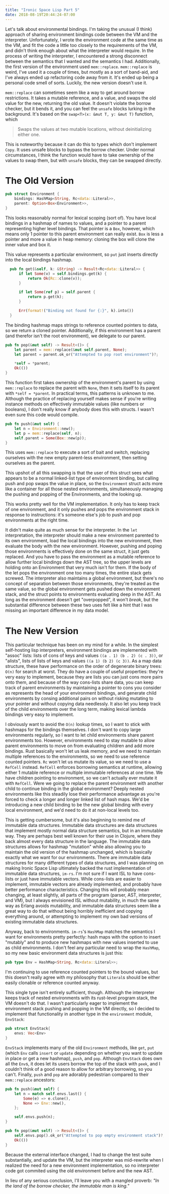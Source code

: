 ```yaml
---
title: "Ironic Space Lisp Part 5"
date: 2018-08-19T20:44:24-07:00
---
```


Let's talk about environmental bindings. I'm taking the unusual (I think)
approach of sharing environment bindings code between the VM and the interpreter.
Unfortunately, I wrote the environment code at the same time as the VM, and
fit the code a little too closely to the requirements of the VM, and didn't
think enough about what the interpreter would require. In the process of writing
the interpreter, I encountered a strong disconnect between the semantics that I
wanted and the semantics I had. Additionally, the first version of the
environment used `mem::replace`. `mem::replace` is weird, I've used it a couple
of times, but mostly as a sort of band-aid, and I've always ended up refactoring
code away from it. It's ended up being a personal code smell of sorts. Luckily,
the new version doesn't use it.

`mem::replace` can sometimes seem like a way to get around borrow restrictions.
It takes a mutable reference, and a value, and swaps the old value for the new,
returning the old value. It doesn't violate the borrow checker, but it bends it,
and you can feel the `unsafe` blocks lurking in the background. It's based on
the `swap<T>(x: &mut T, y: &mut T)` function, which 

> Swaps the values at two mutable locations, without deinitializing either one.

This is noteworthy because it can do this to types which don't implement `Copy`.
It uses unsafe blocks to bypass the borrow checker. Under normal circumstances,
I think the function would have to take ownership of the values to swap them,
but with `unsafe` blocks, they can be swapped directly.


# The Old Version

```rust
pub struct Environment {
    bindings: HashMap<String, Rc<data::Literal>>,
    parent: Option<Box<Environment>>,
}
```

This looks reasonably normal for lexical scoping (sort of). You have local
bindings in a hashmap of names to values, and a pointer to a parent representing
higher level bindings. That pointer is a `Box`, however, which means only 1
pointer to this parent environment can really exist. `Box` is less a pointer and
more a value in heap memory: cloning the box will clone the inner value and box it.

This value represents a particular environment, so `put` just inserts directly
into the local bindings hashmap.

```rust
  pub fn get(&self, k: &String) -> Result<Rc<data::Literal>> {
      if let Some(v) = self.bindings.get(k) {
          return Ok(Rc::clone(v));
      }

      if let Some(ref p) = self.parent {
          return p.get(k);
      }

      Err(format!("Binding not found for {:}", k).into())
  }

```

The binding hashmap maps strings to reference counted pointers to data, so we
return a cloned pointer. Additionally, if this environment has a parent (and
therefor isn't the root environment), we delegate to our parent.


```rust
pub fn pop(&mut self) -> Result<()> {
    let parent = mem::replace(&mut self.parent, None);
    let parent = parent.ok_or("Attempted to pop root environment")?;

    *self = *parent;
    Ok(())
}
```

This function first takes ownership of the environment's parent by using
`mem::replace` to replace the parent with `None`, then it sets itself to its
parent with `*self = *parent`. In practical terms, this patterns is unknown to
me. Although the practice of replacing yourself makes sense if you're writing
instance methods on effectively immutable values (like numbers or booleans), I
don't really know if anybody does this with structs. I wasn't even sure this
code would compile.

```rust
pub fn push(&mut self) {
    let n = Environment::new();
    let p = mem::replace(self, n);
    self.parent = Some(Box::new(p));
}
```

This uses `mem::replace` to execute a sort of bait and switch, replacing
ourselves with the new empty parent-less environment, then setting ourselves as
the parent.

This upshot of all this swapping is that the user of this struct sees what
appears to be a normal linked-list type of environment binding, but calling push
and pop swaps the value in place, so the `Environment` struct acts more like a
container for all those nested environments, simultaneously managing the pushing
and popping of the Environments, and the looking up.

This works pretty well for the VM implementation. It only has to keep track of
one environment, and it only pushes and pops the environment stack in response
to instructions: it's someone else's job to push and pop environments at the
right time.

It didn't make quite as much sense for the interpreter. In the `let`
interpretation, the interpreter should make a new environment parented to its
own environment, load the local bindings into the new environment, then evaluate
the body with the new environment. However, pushing and poping those
environments is effectively done on the same struct, it just gets replaced. And
you have to pass the environment as a mutable reference to allow further local
bindings down the AST tree, so the upper levels are holding onto an Environment
that very much isn't for them. If the body of the let pops the environment one
too many times, the entire stack gets screwed. The interpreter also maintains a
global environment, but there's no concept of separation between those
environments, they're treated as the same value, so the global environment gets pushed
down the environment stack, and the struct points to environments evaluating
deep in the AST. As long as the environment doesn't get "overpopped", it won't
_break_, but the substantial difference between these two uses felt like a hint
that I was missing an important difference in my data model.

# The New Version

This particular technique has been on my mind for a while. In the simplest
self-hosting lisp interpreters, environment bindings are implemented with
"assoc" lists: lists of cons of keys and values `((a . 1) (b . 2) (c . 3))`,
or "alists", lists of lists of keys and values `((a 1) (b 2) (c 3))`. As a map
data structure, these have performance on the order of degenerate binary trees:
`O(n)` for search at worst. They do have a couple of useful properties: they're
very easy to implement, because they are lists you can just cons more pairs onto
them, and because of the way cons-lists share data, you can keep track of parent
environments by maintaining a pointer to cons you consider as represents the
head of your environment bindings, and generate child environments by consing
additional pairs on without risking mutating to your pointer and without copying
data needlessly. It also let you keep track of the child environments over the
long term, making lexical lambda bindings very easy to implement.

I obviously want to avoid the `O(n)` lookup times, so I want to stick with
hashmaps for the bindings themselves. I don't want to copy large environments
regularly, so I want to let child environments share parent environments too.
However, environments need to stay mutable to allow parent environments to move
on from evaluating children and add more bindings. Rust basically won't let us
leak memory, and we need to maintain multiple references to the environments, so
we need to use reference counted pointers. `Rc` won't let us mutate its value,
so we need to use a `RefCell` instead. `RefCell` enforces borrowing semantics at
runtime, allowing either 1 mutable reference or multiple immutable references at
one time. We have children pointing to environment, so we can't actually ever
mutate it with `RefCell`. Were we going to replace the parent environment with
another child to continue binding in the global environment? Deeply nested
environments like this steadily lose their performance advantage as you're
forced to check a longer and longer linked list of hash maps. We'd be
introducing a new child binding to be the new global binding with every local
environment, and we'd need to do it at non-local levels too.

This is getting cumbersome, but it's also beginning to remind me of immutable
data structures. Immutable data structures are data structures that implement
mostly normal data structure semantics, but in an immutable way. They are
perhaps best well known for their use in Clojure, where they back almost every
data structure in the language. The immutable data structures allows for hashmap
"mutation" while also allowing you to maintain the old version of the hashmap
unchanged, which is basically exactly what we want for our environments.
There are immutable data structures for many different types of data structures,
and I was planning on making Ironic Space Lisp ultimately backed the rust
implementation of immutable data structures, `im-rs`. I'm not sure if I want ISL
to have cons-lists or just have immutable vectors. While cons-lists are easier
to implement, immutable vectors are already implemented, and probably have
better performance characteristics. Changing this will probably mean changing,
at least slightly, all parts of the program (parser, AST, interpreter, and VM),
but I always envisioned ISL without mutability, in much the same way as Erlang
avoids mutability, and immutable data structures seem like a great way to do that
without being horribly inefficient and copying everything around, or attempting
to implement my own bad versions of existing immutable data structures.

Anyway, back to environments. `im-rs`'s `HashMap` matches the semantics I want
for environments pretty perfectly: hash maps with the option to insert "mutably"
and to produce new hashmaps with new values inserted to use as child
environments. I don't feel any particular need to wrap the `HashMap`, so my new
basic environment data structures is just this:

```rust
pub type Env = HashMap<String, Rc<data::Literal>>;
```

I'm continuing to use reference counted pointers to the bound values, but this
doesn't really agree with my philosophy that `Literal`s should be either easily
clonable or reference counted anyway.

This single type isn't entirely sufficient, though. Although the interpreter
keeps track of nested environments with its rust-level program stack, the VM
doesn't do that. I wasn't particularly eager to implement the environment stack
pushing and popping in the VM directly, so I decided to implement that
functionality in another type in the `environment` module, `EnvStack`:

```rust
pub struct EnvStack{
    envs: Vec<Env>
}
```

`EnvStack` implements many of the old `Environment` methods, like `get`, `put`
(which `Env` calls `insert` or `update` depending on whether you want to update
in place or get a new hashmap), `push`, and `pop`. Although `EnvStack` does own
all the `Env`s, it does let its users borrow the top of the stack with `peek`,
and I couldn't think of a good reason to allow for arbitrary borrowing, so you
can't. Finally, `push` and `pop` are adorably pedestrian compared to their
`mem::replace` ancestors:

```rust
pub fn push(&mut self) {
    let n = match self.envs.last() {
        Some(e) => e.clone(),
        None => Env::new(),
    };

    self.envs.push(n);
}

pub fn pop(&mut self) -> Result<()> {
    self.envs.pop().ok_or("Attempted to pop empty environment stack")?;
    Ok(())
}
```

Because the external interface changed, I had to change the test suite
substantially, and update the VM, but the interpreter was mid-rewrite when I
realized the need for a new environment implementation, so no interpreter code
got commited using the old environment before and the new AST.

In lieu of any serious conclusion, I'll leave you with a mangled proverb: _"In
the land of the borrow checker, the immutable man is king."_
